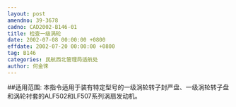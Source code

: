 ```yaml
---
layout: post
amendno: 39-3678
cadno: CAD2002-B146-01
title: 检查一级涡轮
date: 2002-07-08 00:00:00 +0800
effdate: 2002-07-20 00:00:00 +0800
tag: B146
categories: 民航西北管理局适航处
author: 何金徕
---
```


##适用范围:
本指令适用于装有特定型号的一级涡轮转子封严盘、一级涡轮转子盘和涡轮衬套的ALF502和LF507系列涡扇发动机。

